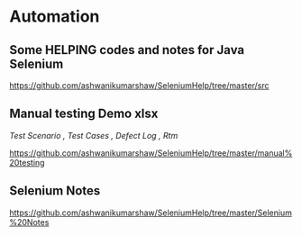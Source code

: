 # Automation 

## Some HELPING codes and notes for Java Selenium

https://github.com/ashwanikumarshaw/SeleniumHelp/tree/master/src

## Manual testing Demo xlsx
_Test Scenario , Test Cases , Defect Log , Rtm_

https://github.com/ashwanikumarshaw/SeleniumHelp/tree/master/manual%20testing

## Selenium Notes

https://github.com/ashwanikumarshaw/SeleniumHelp/tree/master/Selenium%20Notes
